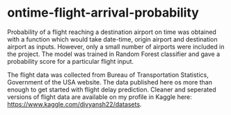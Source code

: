 # ontime-flight-arrival-probability
Probability of a flight reaching a destination airport on time was obtained with a function which would take date-time, origin airport and destination airport as inputs. However, only a small number of airports were included in the project. The model was trained in Random Forest classifier and gave a probability score for a particular flight input.

The flight data was collected from Bureau of Transportation Statistics, Government of the USA website. The data published here os more than enough to get started with flight delay prediction. Cleaner and seperated versions of flight data are available on my profile in Kaggle here: https://www.kaggle.com/divyansh22/datasets.
